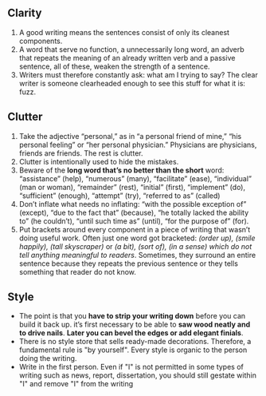 ## Clarity

1. A good writing means the sentences consist of only its cleanest components.
2. A word that serve no function, a unnecessarily long word, an adverb that repeats the meaning of an already written verb and a passive sentence, all of these, weaken the strength of a sentence.
3. Writers must therefore constantly ask: what am I trying to say? The clear writer is someone clearheaded enough to see this stuff for what it is: fuzz.

## Clutter
1. Take the adjective “personal,” as in “a personal friend of mine,” “his personal feeling” or “her personal physician.” Physicians are physicians, friends are friends. The rest is clutter.
2. Clutter is intentionally used to hide the mistakes.
3. Beware of the **long word that’s no better than the short** word: “assistance” (help), “numerous” (many), “facilitate” (ease), “individual” (man or woman), “remainder” (rest), “initial” (first), “implement” (do), “sufficient” (enough), “attempt” (try), “referred to as” (called)
4. Don’t inflate what needs no inflating: “with the possible exception of” (except), “due to the fact that” (because), “he totally lacked the ability to” (he couldn’t), “until such time as” (until), “for the purpose of” (for).
5. Put brackets around every component in a piece of writing that wasn’t doing useful work. Often just one word got bracketed: *(order up), (smile happily), (tall skyscraper)* or *(a bit), (sort of), (in a sense) which do not tell anything meaningful to readers*. Sometimes, they surround an entire sentence because they repeats the previous sentence or they tells something that reader do not know.

## Style
- The point is that you **have to strip your writing down** before you can build it back up. it’s first necessary to be able to **saw wood neatly and to drive nails**. **Later you can bevel the edges or add elegant finials**.
- There is no style store that sells ready-made decorations. Therefore, a fundamental rule is "by yourself". Every style is organic to the person doing the writing.
- Write in the first person. Even if "I" is not permitted in some types of writing such as news, report, dissertation, you should still gestate within "I" and remove "I" from the writing